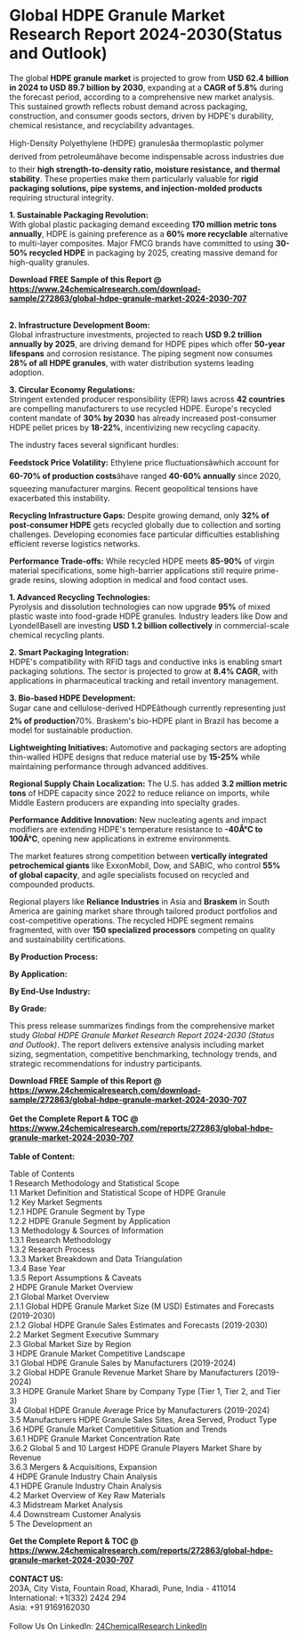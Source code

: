 <h1>Global HDPE Granule Market Research Report 2024-2030(Status and Outlook)</h1><p>The global <strong>HDPE granule market</strong> is projected to grow from <strong>USD 62.4 billion in 2024 to USD 89.7 billion by 2030</strong>, expanding at a <strong>CAGR of 5.8%</strong> during the forecast period, according to a comprehensive new market analysis. This sustained growth reflects robust demand across packaging, construction, and consumer goods sectors, driven by HDPE's durability, chemical resistance, and recyclability advantages.</p><p>High-Density Polyethylene (HDPE) granulesâa thermoplastic polymer derived from petroleumâhave become indispensable across industries due to their <strong>high strength-to-density ratio, moisture resistance, and thermal stability</strong>. These properties make them particularly valuable for <strong>rigid packaging solutions, pipe systems, and injection-molded products</strong> requiring structural integrity.</p><p><strong>1. Sustainable Packaging Revolution:</strong><br>
With global plastic packaging demand exceeding <strong>170 million metric tons annually</strong>, HDPE is gaining preference as a <strong>60% more recyclable</strong> alternative to multi-layer composites. Major FMCG brands have committed to using <strong>30-50% recycled HDPE</strong> in packaging by 2025, creating massive demand for high-quality granules.</p><div><b>Download FREE Sample of this Report @ 
            <a href="https://www.24chemicalresearch.com/download-sample/272863/global-hdpe-granule-market-2024-2030-707">
            https://www.24chemicalresearch.com/download-sample/272863/global-hdpe-granule-market-2024-2030-707</a></b></div><br><p><strong>2. Infrastructure Development Boom:</strong><br>
Global infrastructure investments, projected to reach <strong>USD 9.2 trillion annually by 2025</strong>, are driving demand for HDPE pipes which offer <strong>50-year lifespans</strong> and corrosion resistance. The piping segment now consumes <strong>28% of all HDPE granules</strong>, with water distribution systems leading adoption.</p><p><strong>3. Circular Economy Regulations:</strong><br>
Stringent extended producer responsibility (EPR) laws across <strong>42 countries</strong> are compelling manufacturers to use recycled HDPE. Europe's recycled content mandate of <strong>30% by 2030</strong> has already increased post-consumer HDPE pellet prices by <strong>18-22%</strong>, incentivizing new recycling capacity.</p><p>The industry faces several significant hurdles:</p><p><strong>Feedstock Price Volatility:</strong> Ethylene price fluctuationsâwhich account for <strong>60-70% of production costs</strong>âhave ranged <strong>40-60% annually</strong> since 2020, squeezing manufacturer margins. Recent geopolitical tensions have exacerbated this instability.</p><p><strong>Recycling Infrastructure Gaps:</strong> Despite growing demand, only <strong>32% of post-consumer HDPE</strong> gets recycled globally due to collection and sorting challenges. Developing economies face particular difficulties establishing efficient reverse logistics networks.</p><p><strong>Performance Trade-offs:</strong> While recycled HDPE meets <strong>85-90%</strong> of virgin material specifications, some high-barrier applications still require prime-grade resins, slowing adoption in medical and food contact uses.</p><p><strong>1. Advanced Recycling Technologies:</strong><br>
Pyrolysis and dissolution technologies can now upgrade <strong>95%</strong> of mixed plastic waste into food-grade HDPE granules. Industry leaders like Dow and LyondellBasell are investing <strong>USD 1.2 billion collectively</strong> in commercial-scale chemical recycling plants.</p><p><strong>2. Smart Packaging Integration:</strong><br>
HDPE's compatibility with RFID tags and conductive inks is enabling smart packaging solutions. The sector is projected to grow at <strong>8.4% CAGR</strong>, with applications in pharmaceutical tracking and retail inventory management.</p><p><strong>3. Bio-based HDPE Development:</strong><br>
Sugar cane and cellulose-derived HDPEâthough currently representing just <strong>2% of production</strong>70%. Braskem's bio-HDPE plant in Brazil has become a model for sustainable production.</p><p><strong>Lightweighting Initiatives:</strong> Automotive and packaging sectors are adopting thin-walled HDPE designs that reduce material use by <strong>15-25%</strong> while maintaining performance through advanced additives.</p><p><strong>Regional Supply Chain Localization:</strong> The U.S. has added <strong>3.2 million metric tons</strong> of HDPE capacity since 2022 to reduce reliance on imports, while Middle Eastern producers are expanding into specialty grades.</p><p><strong>Performance Additive Innovation:</strong> New nucleating agents and impact modifiers are extending HDPE's temperature resistance to <strong>-40Â°C to 100Â°C</strong>, opening new applications in extreme environments.</p><p>The market features strong competition between <strong>vertically integrated petrochemical giants</strong> like ExxonMobil, Dow, and SABIC, who control <strong>55% of global capacity</strong>, and agile specialists focused on recycled and compounded products.</p><p>Regional players like <strong>Reliance Industries</strong> in Asia and <strong>Braskem</strong> in South America are gaining market share through tailored product portfolios and cost-competitive operations. The recycled HDPE segment remains fragmented, with over <strong>150 specialized processors</strong> competing on quality and sustainability certifications.</p><p><strong>By Production Process:</strong></p><p><strong>By Application:</strong></p><p><strong>By End-Use Industry:</strong></p><p><strong>By Grade:</strong></p><p>This press release summarizes findings from the comprehensive market study <em>Global HDPE Granule Market Research Report 2024-2030 (Status and Outlook)</em>. The report delivers extensive analysis including market sizing, segmentation, competitive benchmarking, technology trends, and strategic recommendations for industry participants.</p><div><b>Download FREE Sample of this Report @ 
            <a href="https://www.24chemicalresearch.com/download-sample/272863/global-hdpe-granule-market-2024-2030-707">
            https://www.24chemicalresearch.com/download-sample/272863/global-hdpe-granule-market-2024-2030-707</a></b></div><br><div><b>Get the Complete Report & TOC @ 
            <a href="https://www.24chemicalresearch.com/reports/272863/global-hdpe-granule-market-2024-2030-707">
            https://www.24chemicalresearch.com/reports/272863/global-hdpe-granule-market-2024-2030-707</a></b></div><br>
            <b>Table of Content:</b><p>Table of Contents<br />
1 Research Methodology and Statistical Scope<br />
1.1 Market Definition and Statistical Scope of HDPE Granule<br />
1.2 Key Market Segments<br />
1.2.1 HDPE Granule Segment by Type<br />
1.2.2 HDPE Granule Segment by Application<br />
1.3 Methodology & Sources of Information<br />
1.3.1 Research Methodology<br />
1.3.2 Research Process<br />
1.3.3 Market Breakdown and Data Triangulation<br />
1.3.4 Base Year<br />
1.3.5 Report Assumptions & Caveats<br />
2 HDPE Granule Market Overview<br />
2.1 Global Market Overview<br />
2.1.1 Global HDPE Granule Market Size (M USD) Estimates and Forecasts (2019-2030)<br />
2.1.2 Global HDPE Granule Sales Estimates and Forecasts (2019-2030)<br />
2.2 Market Segment Executive Summary<br />
2.3 Global Market Size by Region<br />
3 HDPE Granule Market Competitive Landscape<br />
3.1 Global HDPE Granule Sales by Manufacturers (2019-2024)<br />
3.2 Global HDPE Granule Revenue Market Share by Manufacturers (2019-2024)<br />
3.3 HDPE Granule Market Share by Company Type (Tier 1, Tier 2, and Tier 3)<br />
3.4 Global HDPE Granule Average Price by Manufacturers (2019-2024)<br />
3.5 Manufacturers HDPE Granule Sales Sites, Area Served, Product Type<br />
3.6 HDPE Granule Market Competitive Situation and Trends<br />
3.6.1 HDPE Granule Market Concentration Rate<br />
3.6.2 Global 5 and 10 Largest HDPE Granule Players Market Share by Revenue<br />
3.6.3 Mergers & Acquisitions, Expansion<br />
4 HDPE Granule Industry Chain Analysis<br />
4.1 HDPE Granule Industry Chain Analysis<br />
4.2 Market Overview of Key Raw Materials<br />
4.3 Midstream Market Analysis<br />
4.4 Downstream Customer Analysis<br />
5 The Development an</p><div><b>Get the Complete Report & TOC @ 
            <a href="https://www.24chemicalresearch.com/reports/272863/global-hdpe-granule-market-2024-2030-707">
            https://www.24chemicalresearch.com/reports/272863/global-hdpe-granule-market-2024-2030-707</a></b></div><br><b>CONTACT US:</b><br>
            203A, City Vista, Fountain Road, Kharadi, Pune, India - 411014<br>
            International: +1(332) 2424 294<br>
            Asia: +91 9169162030 <br><br>
            Follow Us On LinkedIn: <a href="https://www.linkedin.com/company/24chemicalresearch/">24ChemicalResearch LinkedIn</a>